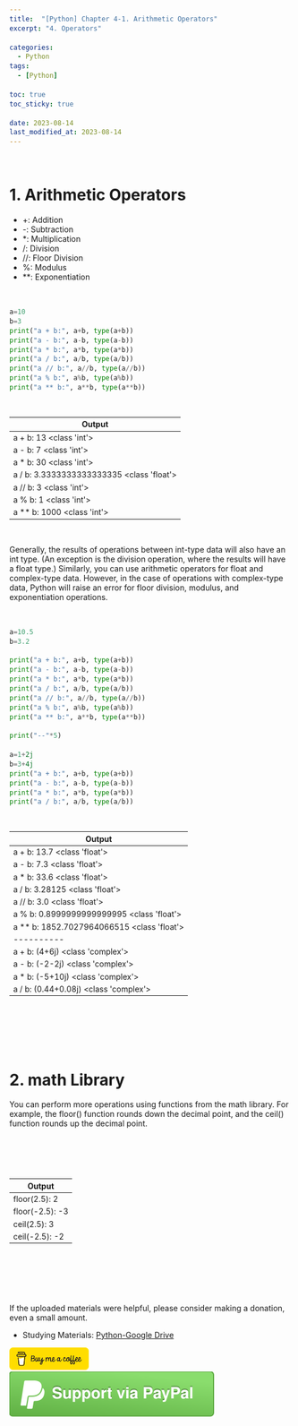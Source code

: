 ```yaml
---
title:  "[Python] Chapter 4-1. Arithmetic Operators"
excerpt: "4. Operators"

categories:
  - Python
tags:
  - [Python]

toc: true
toc_sticky: true
 
date: 2023-08-14
last_modified_at: 2023-08-14
---
```


&nbsp;

# 1. Arithmetic Operators
- +: Addition
- -: Subtraction
- *: Multiplication
- /: Division
- //: Floor Division
- %: Modulus
- **: Exponentiation

&nbsp;

```python
a=10
b=3
print("a + b:", a+b, type(a+b))
print("a - b:", a-b, type(a-b))
print("a * b:", a*b, type(a*b))
print("a / b:", a/b, type(a/b))
print("a // b:", a//b, type(a//b))
print("a % b:", a%b, type(a%b))
print("a ** b:", a**b, type(a**b))
```

&nbsp;

| Output |
|---|
| a + b: 13 <class 'int'> |
| a - b: 7 <class 'int'> |
| a * b: 30 <class 'int'> |
| a / b: 3.3333333333333335 <class 'float'> |
| a // b: 3 <class 'int'> |
| a % b: 1 <class 'int'> |
| a ** b: 1000 <class 'int'> |

&nbsp;

Generally, the results of operations between int-type data will also have an int type. (An exception is the division operation, where the results will have a float type.) Similarly, you can use arithmetic operators for float and complex-type data. However, in the case of operations with complex-type data, Python will raise an error for floor division, modulus, and exponentiation operations.

&nbsp;

```python
a=10.5
b=3.2

print("a + b:", a+b, type(a+b))
print("a - b:", a-b, type(a-b))
print("a * b:", a*b, type(a*b))
print("a / b:", a/b, type(a/b))
print("a // b:", a//b, type(a//b))
print("a % b:", a%b, type(a%b))
print("a ** b:", a**b, type(a**b))

print("--"*5)

a=1+2j
b=3+4j
print("a + b:", a+b, type(a+b))
print("a - b:", a-b, type(a-b))
print("a * b:", a*b, type(a*b))
print("a / b:", a/b, type(a/b))
```

&nbsp;

| Output |
|---|
| a + b: 13.7 <class 'float'> |
| a - b: 7.3 <class 'float'> |
| a * b: 33.6 <class 'float'> |
| a / b: 3.28125 <class 'float'> |
| a // b: 3.0 <class 'float'> |
| a % b: 0.8999999999999995 <class 'float'> |
| a ** b: 1852.7027964066515 <class 'float'> |
| ---------- |
| a + b: (4+6j) <class 'complex'> |
| a - b: (-2-2j) <class 'complex'> |
| a * b: (-5+10j) <class 'complex'> |
| a / b: (0.44+0.08j) <class 'complex'> |

&nbsp;

&nbsp;

&nbsp;

# 2. math Library
You can perform more operations using functions from the math library. For example, the floor() function rounds down the decimal point, and the ceil() function rounds up the decimal point.

&nbsp;

```python

```

&nbsp;

| Output |
|---|
| floor(2.5): 2 |
| floor(-2.5): -3 |
| ceil(2.5): 3 |
| ceil(-2.5): -2 |

&nbsp;

&nbsp;

&nbsp;

If the uploaded materials were helpful, please consider making a donation, even a small amount.
- Studying Materials: ​[Python-Google Drive](https://drive.google.com/drive/u/3/folders/1btmxn1mWaPy8ZYZvRu2HWbiV2UKsDwLP)

[!["Buy Me A Coffee"](https://raw.githubusercontent.com/Shine-Loi/Shine-Loi.github.io/master/assets/images/Buymeacoffee.png)](https://www.buymeacoffee.com/shine_loi_lee)
[![Support via PayPal](https://raw.githubusercontent.com/Shine-Loi/Shine-Loi.github.io/41d049ca49169c961adde8f77b7d0f6981851ea3/assets/images/Paypal.svg)](https://paypal.me/goldbin0514?country.x=KR&locale.x=ko_KR)
